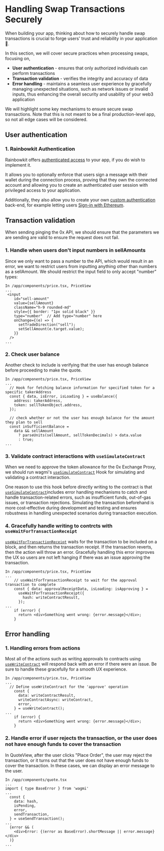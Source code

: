 # Handling Swap Transactions Securely

When building your app, thinking about how to securely handle swap transactions is crucial to forge users' trust and reliability in your application 🤝.

In this section, we will cover secure practices when processing swaps, focusing on, 

* **User authentication** - ensures that only authorized individuals can perform transactions
* **Transaction validation** - verifies the integrity and accuracy of data
* **Error handling** - maintains a seamless user experience by gracefully managing unexpected situations, such as network issues or invalid inputs, thus enhancing the overall security and usability of your web3 application

We will highlight some key mechanisms to ensure secure swap transactions. Note that this is not meant to be a final production-level app, so not all edge cases will be considered.

## User authentication
### 1. Rainbowkit Authentication
Rainbowkit offers [authenticated access](https://www.rainbowkit.com/docs/authentication) to your app, if you do wish to implement it. 

It allows you to optionally enforce that users sign a message with their wallet during the connection process, proving that they own the connected account and allowing you to create an authenticated user session with privileged access to your application.

Additionally, they also allow you to create your own [custom authentication](https://www.rainbowkit.com/docs/custom-authentication) back-end, for example letting users [Sign-in with Ethereum](https://login.xyz/). 

## Transaction validation

When sending pinging the 0x API, we should ensure that the parameters we are sending are valid to ensure the request does not fail. 

### 1. Handle when users don't input numbers in sellAmounts

Since we only want to pass a number to the API, which would result in an error, we want to restrict users from inputting anything other than numbers as a sellAmount. We should restrict the input field to only accept "number" types:

```
In /app/components/price.tsx, PriceView
...
 <input
    id="sell-amount"
    value={sellAmount}
    className="h-9 rounded-md"
    style={{ border: "1px solid black" }}
    type="number"  // Add type="number" here
    onChange={(e) => {
      setTradeDirection("sell");
      setSellAmount(e.target.value);
    }}
  />
...
```
### 2. Check user balance
Another check to include is verifying that the user has enough balance before proceeding to make the quote. 

```
In /app/components/price.tsx, PriceView
...
  // Hook for fetching balance information for specified token for a specific takerAddress
  const { data, isError, isLoading } = useBalance({
    address: takerAddress,
    token: sellTokenObject.address,
  });

  // check whether or not the user has enough balance for the amount they plan to sell
  const inSufficientBalance =
    data && sellAmount
      ? parseUnits(sellAmount, sellTokenDecimals) > data.value
      : true;
...
```
### 3. Validate contract interactions with `useSimulateContract`
When we need to approve the token allowance for the 0x Exchange Proxy, we should run wagmi's [`useSimulateContract`](https://wagmi.sh/react/api/hooks/useSimulateContract)
Hook for simulating and validating a contract interaction. 

One reason to use this hook before directly writing to the contract is that [`useSimulateContract`](https://wagmi.sh/react/api/hooks/useSimulateContract)includes error handling mechanisms to catch and handle transaction-related errors, such as insufficient funds, out-of-gas issues, or transaction rejections. Simulating the transaction beforehand is more cost-effective during development and testing and ensures robustness in handling unexpected scenarios during transaction execution. 

### 4. Gracefully handle writing to contrcts with `useWaitForTransactionReceipt`

[`useWaitForTransactionReceipt`](https://wagmi.sh/core/api/actions/waitForTransactionReceipt) waits for the transaction to be included on a block, and then returns the transaction receipt. If the transaction reverts, then the action will throw an error. Gracefully handling this error improves the UX so users are not left hanging if there was an issue approving the transaction. 

```
In /app/components/price.tsx, PriceView
...
    // useWaitForTransactionReceipt to wait for the approval transaction to complete
    const { data: approvalReceiptData, isLoading: isApproving } =
      useWaitForTransactionReceipt({
        hash: writeContractResult,
      });
...
    if (error) {
      return <div>Something went wrong: {error.message}</div>;
    }
```

## Error handling

### 1. Handling errors from actions
Most all of the actions such as writing approvals to contracts using [`useWriteContract`](https://wagmi.sh/react/api/hooks/useWriteContract) will respond back with an error if there were an issue. Be sure to handle these gracefully for a smooth UX experience. 

```
In /app/components/price.tsx, PriceView
...
  // Define useWriteContract for the 'approve' operation
    const {
      data: writeContractResult,
      writeContractAsync: writeContract,
      error,
    } = useWriteContract();
...
    if (error) {
      return <div>Something went wrong: {error.message}</div>;
    }
```


### 2. Handle error if user rejects the transaction, or the user does not have enough funds to cover the transaction

In QuoteView, after the user clicks "Place Order", the user may reject the transaction, or it turns out that the user does not have enough funds to cover the transaction. In these cases, we can display an error message to the user.

```
In /app/components/quote.tsx
...
import { type BaseError } from 'wagmi' 
...
  const {
    data: hash,
    isPending,
    error,
    sendTransaction,
  } = useSendTransaction();
...
  {error && (
    <div>Error: {(error as BaseError).shortMessage || error.message}</div>
  )}
...
```
